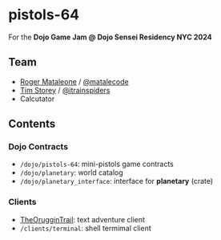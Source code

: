 # pistols-64

For the **Dojo Game Jam @ Dojo Sensei Residency NYC 2024**

## Team

* [Roger Mataleone](https://github.com/rsodre) / [@matalecode](https://x.com/matalecode)
* [Tim Storey](https://github.com/lbdl) / [@itrainspiders](https://x.com/itrainspiders)
* Calcutator

## Contents

### Dojo Contracts

* `/dojo/pistols-64`: mini-pistols game contracts
* `/dojo/planetary`: world catalog
* `/dojo/planetary_interface`: interface for **planetary** (crate)

### Clients

* [TheOrugginTrail](https://github.com/ArchetypalTech/TheOrugginTrail-DoJo): text adventure client
* `/clients/terminal`: shell termimal client

